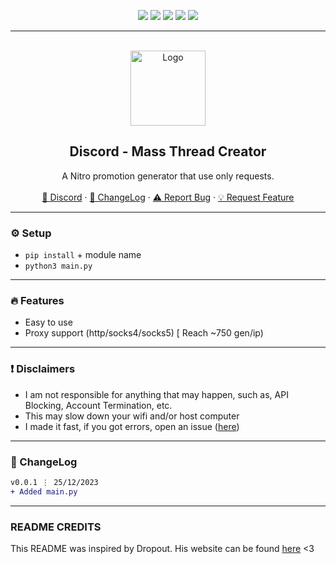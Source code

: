 <div id="top"></div>
<p align="center">
  <img src="https://img.shields.io/github/contributors/yuxwtf/Discord-Promotion-Gen.svg?style=for-the-badge"/>
  <img src="https://img.shields.io/github/forks/yuxwtf/Discord-Promotion-Gen.svg?style=for-the-badge"/>
  <img src="https://img.shields.io/github/stars/yuxwtf/Discord-Promotion-Gen.svg?style=for-the-badge"/>
  <img src="https://img.shields.io/github/issues/yuxwtf/Discord-Promotion-Gen.svg?style=for-the-badge"/>
  <img src="https://img.shields.io/github/license/yuxwtf/Discord-Promotion-Gen.svg?style=for-the-badge"/>
</p>
  
---------------------------------------

<br/>
<div align="center">
  <a href="https://github.com/yuxwtf/Discord-Promotion-Gen">
    <img src="https://i.pinimg.com/originals/3e/a0/72/3ea0727d1d4b501a7143f09142b6d835.jpg" alt="Logo" width="120" height="120">
  </a>
  
  <h2 align="center">Discord - Mass Thread Creator</h3>

  <p align="center">
    A Nitro promotion generator that use only requests.
    <br />
    <br />
    <a href="https://discord.gg">🌌 Discord</a>
    ·
    <a href="https://github.com/yuxwtf/Discord-Promotion-Gen/#-changelog">📜 ChangeLog</a>
    ·
    <a href="https://github.com/yuxwtf/Discord-Promotion-Gen/issues">⚠️ Report Bug</a>
    ·
    <a href="https://github.com/yuxwtf/Discord-Promotion-Gen/issues">💡 Request Feature</a>
  </p>
</div>

---------------------------------------

### ⚙️ Setup
+ `pip install` + module name
+ `python3 main.py`

---------------------------------------

### 🔥 Features
* Easy to use
* Proxy support (http/socks4/socks5) [ Reach ~750 gen/ip)

---------------------------------------

### ❗ Disclaimers
- I am not responsible for anything that may happen, such as, API Blocking, Account Termination, etc.
- This may slow down your wifi and/or host computer
- I made it fast, if you got errors, open an issue ([here](https://github.com/yuxwtf/Discord-Promotion-Gen/issues/new/choose))

---------------------------------------

### 📜 ChangeLog

```diff
v0.0.1 ⋮ 25/12/2023
+ Added main.py
```

---------------------------------------

### README CREDITS
This README was inspired by Dropout. His website can be found [here](https://dropout.black/) <3
